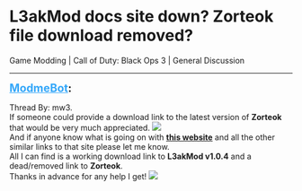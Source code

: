 # L3akMod docs site down? Zorteok file download removed?
Game Modding | Call of Duty: Black Ops 3 | General Discussion

---
<strong style="font-size: 1.4em;"><span style="text-decoration: underline;text-decoration-color: #34a7f9;"><span style="color:#34a7f9;">ModmeBot</span></span>:</strong>

<p>Thread By: mw3.<br />If someone could provide a download link to the latest version of <strong>Zorteok</strong> that would be very much appreciated. <img style="max-width: 500px;" src="http://aviacreations.com/modme/emoticons/smile.png"><br />And if anyone know what is going on with <strong><a href="https://phabricator.aviacreations.com/w/black_ops_3/lua_%28lui%29/">this website</a></strong> and all the other similar links to that site please let me know.<br />All I can find is a working download link to <strong>L3akMod v1.0.4</strong> and a dead/removed link to <strong>Zorteok</strong>.<br />Thanks in advance for any help I get! <img style="max-width: 500px;" src="http://aviacreations.com/modme/emoticons/cheerful.png"></p>
